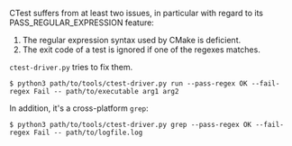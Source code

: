 CTest suffers from at least two issues, in particular with regard to its
PASS_REGULAR_EXPRESSION feature:

1. The regular expression syntax used by CMake is deficient.
2. The exit code of a test is ignored if one of the regexes matches.

`ctest-driver.py` tries to fix them.

    $ python3 path/to/tools/ctest-driver.py run --pass-regex OK --fail-regex Fail -- path/to/executable arg1 arg2

In addition, it's a cross-platform `grep`:

    $ python3 path/to/tools/ctest-driver.py grep --pass-regex OK --fail-regex Fail -- path/to/logfile.log
